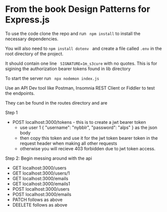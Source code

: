 # **From the book Design Patterns for Express.js**

To use the code clone the repo and run
` npm install` to install the necessary dependencies.

You will also need to `npm install dotenv ` and create a file called `.env` in the root directory of the project.

It should contain one line ` SIGNATURE=1m_s3cure` with no quotes. This is for sigining the authorization bearer tokens found in lib directory

To start the server run ` npx nodemon index.js`

Use an API Dev tool like Postman, Insomnia REST Client or Fiddler to test the endpoints.

They can be found in the routes directory and are

Step 1

- POST localhost:3000/tokens - this is to create a jwt bearer token
  - use user 1 { "username": "nybblr", "password": "alps" } as the json body
  - then copy this token and use it for the jwt token bearer token in the request header when making all other requests
  - otherwise you will recieve 403 forbidden due to jwt token access.

Step 2: Begin messing around with the api

- GET localhost:3000/users
- GET localhost:3000/users/1
- GET localhost:3000/emails
- GET localhost:3000/emails1
- POST localhost:3000/users
- POST localhost:3000/emails
- PATCH follows as above
- DEELETE follows as above
